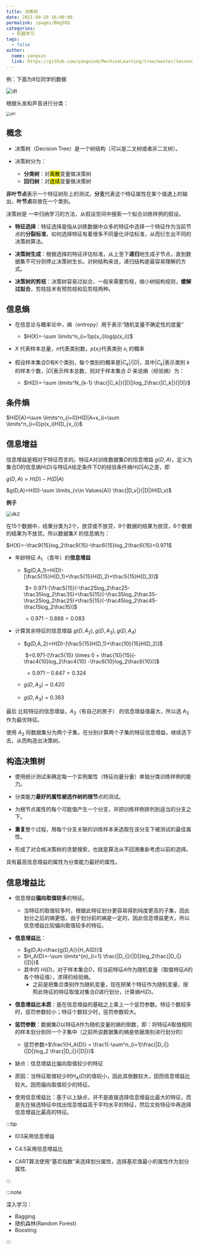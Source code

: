 ```yaml
---
title: 决策树
date: 2021-09-20 16:00:00
permalink: /pages/B6g5DQ
categories: 
  - 机器学习
tags: 
  - false
author: 
  name: yangxin
  link: https://github.com/yangxin6/MechineLearning/tree/master/lesson3
---
```




例：下面为8位同学的数据

![dt](https://cdn.jsdelivr.net/gh/yangxin6/img-hosting@master/images/dt.31c44kkiag60.png)

根据头发和声音进行分类：

<img src="https://cdn.jsdelivr.net/gh/yangxin6/img-hosting@master/images/dt1.74zw2ipo0nc0.png" alt="dt1" style="zoom:70%;" />

## 概念

- 决策树（Decision Tree）是一个树结构（可以是二叉树或者非二叉树）。

- 决策树分为：
  - **分类树**：对<mark>离散</mark>变量做决策树
  - **回归树**：对<mark>连续</mark>变量做决策树

**非叶节点**表示一个特征树形上的测试，**分支**代表这个特征属性在某个值遇上的输出，**叶节点**存放在一个类别。



决策树是 一中归纳学习的方法，从假设空间中搜索一个拟合训练样例的假设。



- **特征选择**：特征选择是指从训练数据中众多的特征中选择一个特征作为当前节点的**分裂标准**，如何选择特征有着很多不同量化评估标准，从而衍生出不同的决策树算法。

- **决策树生成**：根据选择的特征评估标准，从上至下**递归**地生成子节点，直到数据集不可分则停止决策树生长。对树结构来说，递归结构是最容易理解的方式。
- **决策树的剪枝**：决策树容易过拟合，一般来需要剪枝，缩小树结构规则，**缓解过拟合**，剪枝技术有预剪枝和后剪枝两种。



## 信息熵

- 在信息论与概率论中，熵（entropy）用于表示“随机变量不确定性的度量”
  - $H(X)=-\sum \limits^n_{i=1}p(x_i)log(p(x_i))$

- $X$ 代表样本总量，$n$代表类别数，$p(x_i)$代表类别 $x_i$ 的概率
- 假设样本集合D有K个类别，每个类别的概率是$|C_k|/|D|$，其中$|C_k|$表示类别 $k$ 的样本个数，$|D|$表示样本总数，则对于样本集合 $D$ 来说熵（经验熵）为：
  - $H(D)=-\sum \limits^N_{k-1} \frac{|C_k|}{|D|}log_2\frac{|C_k|}{|D|}$



## 条件熵

$H(D|A)=\sum \limits^n_{i=0}H(D|A=x_i)=\sum \limits^n_{i=0}p(x_i)H(D_{x_i})$

## 信息增益

信息增益是相对于特征而言的。特征A对训练数据集$D$的信息增益 $g(D,A)$，定义为集合D的信息熵$H(D)$与特征$A$给定条件下$D$的经验条件熵$H(D|A)$之差，即

$g(D,A)=H(D)-H(D|A)$

$g(D,A)=H(D)-\sum \limits_{v\in Values(A)} \frac{|D_v|}{|D|}H(D_v)$



**例子**

<img src="https://cdn.jsdelivr.net/gh/yangxin6/img-hosting@master/images/dk2.1uym0x4y7beo.png" alt="dk2" style="zoom:90%;" />

在15个数据中，结果分类为2个，放贷或不放贷，9个数据的结果为放贷，6个数据的结果为不放贷。所以数据集$X$ 的信息熵为： 

$H(X)=-\frac9{15}log_2\frac9{15}-\frac6{15}log_2\frac6{15}=0.971$



- 年龄特征 $A_1$ （青年）的**信息增益**

  - $g(D,A_1)=H(D)-[\frac5{15}H(D_1)+\frac5{15}H(D_2)+\frac5{15}H(D_3)]$

    ​				$= 0.971-[\frac5{15}(-\frac25log_2\frac25-\frac35log_2\frac35)+\frac5{15}(-\frac35log_2\frac35-\frac25log_2\frac25)+\frac5{15}(-\frac45log_2\frac45-\frac15log_2\frac15)]$

    $=0.971-0.888=0.083$

- 计算其余特征的信息增益 $g(D,A_2),g(D,A_3),g(D,A_4)$

  - $g(D,A_2)=H(D)-[\frac5{15}H(D_1)+\frac{10}{15}H(D_2)]$

    ​				$=0.971-[\frac5{15} \times 0 + \frac{10}{15}(-\frac4{10}log_2\frac4{10} -\frac6{10}log_2\frac6{10})]$

    ​				$=0.971-0.647=0.324$

  - $g(D,A_3)=0.420$
  - $g(D,A_3)=0.363$

最后 比较特征的信息增益，$A_3$（有自己的房子） 的信息增益值最大，所以选 $A_3$ 作为最优特征。

使用 $A_3$ 将数据集分为两个子集，在分别计算两个子集的特征信息增益，继续选下去，从而构造出决策树。



## 构造决策树

- 使用统计测试来确定每一个实例属性（特征向量分量）单独分类训练样例的能力。

- 分类能力**最好的属性被选作树的根节**点的测试。

- 为根节点属性的每个可能值产生一个分支，并把训练样例排列到适当的分支之下。

- **重复**整个过程，用每个分支关联的训练样本来选取在该分支下被测试的最佳属性。

- 形成了对合格决策树的贪婪搜索，也就是算法从不回溯重新考虑以前的选择。



具有最高信息增益的属性为分类能力最好的属性。



## 信息增益比

- 信息增益**偏向取值较多**的特征。
  - 当特征的取值较多时，根据此特征划分更容易得到纯度更高的子集，因此划分之后的熵更低，由于划分前的熵是一定的，因此信息增益更大，所以信息增益比较偏向取值较多的特征。

- **信息增益比**：
  - $g(D,A)=\frac{g(D,A)}{H_A(D)}$
  - $H_A(D)=-\sum \limits^{n}_{i=1} \frac{|D_i|}{|D|}log_2\frac{|D_i|}{|D|}$
  - 其中的 $H(D)$，对于样本集合$D$，将当前特征$A$作为随机变量（取值特征$A$的各个特征值），求得的经验熵。
    - 之前是把集合类别作为随机变量，现在把某个特征作为随机变量，按照此特征的特征取值对集合$D$进行划分，计算熵$H(D)$。

- **信息增益比本质**：是在信息增益的基础之上乘上一个惩罚参数。特征个数较多时，惩罚参数较小；特征个数较少时，惩罚参数较大。
- **惩罚参数**：数据集$D$以特征$A$作为随机变量的熵的倒数，即：将特征$A$取值相同的样本划分到同一个子集中（之前所说数据集的熵是依据类别进行划分的）
  - 惩罚参数=$\frac1{H_A(D)} = \frac1{-\sum^n_{i=1}\frac{|D_i|}{|D|}log_2 \frac{|D_i|}{|D|}}$
- 缺点：信息增益比偏向取值较少的特征
- 原因：当特征取值较少时$H_A(D)$的值较小，因此其倒数较大，因而信息增益比较大。因而偏向取值较少的特征。
- 使用信息增益比：基于以上缺点，并不是直接选择信息增益比最大的特征，而是先在候选特征中找出信息增益高于平均水平的特征，然后文些特征中再选择信息增益比最高的特征。

:::tip

- ID3采用信息增益

- C4.5采用信息增益比

- CART算法使用“基尼指数”来选择划分属性，选择基尼值最小的属性作为划分属性.

:::





:::note

深入学习：

- Bagging
- 随机森林(Random Forest)
- Boosting

:::

